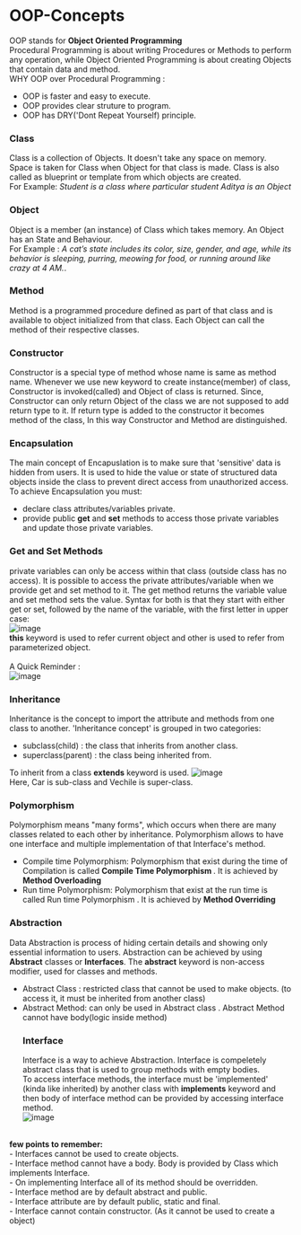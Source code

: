 # OOP-Concepts
OOP stands for <b>Object Oriented Programming </b> <br/> 
Procedural Programming is about writing Procedures or Methods to perform any operation, while Object Oriented Programming is about creating Objects that contain data and method. <br/>
WHY OOP over Procedural Programming : 
- OOP is faster and easy to execute.
- OOP provides clear struture to program.
- OOP has DRY('Dont Repeat Yourself) principle.

### Class
Class is a collection of Objects. It doesn't take any space on memory. Space is taken for Class when Object for that class is made. Class is also called as blueprint or template from which objects are created. <br/> For Example: *Student is a class where particular student Aditya is an Object*
<br/>
### Object 
 Object is a member (an instance) of Class which takes memory. An Object has an  State and Behaviour. <br/> For Example : *A cat’s state includes its color, size, gender, and age, while its behavior is sleeping, purring, meowing for food, or running around like crazy at 4 AM.*.
 <br/>
 ### Method
  Method is a programmed procedure defined as part of that class and is available to object initialized from that class. Each Object can call the method of their respective classes.
  <br/>
 ### Constructor
 Constructor is a special type of method whose name is same as method name. Whenever we use new keyword to create instance(member) of class, Constructor is invoked(called) and Object of class is returned. Since, Constructor can only return Object of the class we are not supposed to add return type to it. If return type is added to the constructor it becomes method of the class, In this way Constructor and Method are distinguished. 
 <br/>
 
### Encapsulation
  The main concept of Encapuslation is to make sure that 'sensitive' data is hidden from users. It is used to hide the value or state of structured data objects inside the class to prevent direct access from unauthorized access. <br/> To achieve Encapsulation you must:
 - declare class attributes/variables private.
 - provide public <b>get</b> and <b>set</b> methods to access those private variables and update those private variables. <br/>
### Get and Set Methods
private variables can only be access within that class (outside class has no access). It is possible to access the private attributes/variable when we provide get and set method to it. The get method returns the variable value and set method sets the value. Syntax for both is that they start with either get or set, followed by the name of the variable, with the first letter in upper case: <br/>
![image](https://github.com/adityadahal/OOP-Concept/assets/107999400/33b2a1c3-dbdf-4dc9-8a96-e163961a6551)
<br/> <b>this</b> keyword is used to refer current object and other is used to refer from parameterized object.
<br/>
<br/>
A Quick Reminder : <br/>
![image](https://github.com/adityadahal/OOP-Concept/assets/107999400/6d20b742-2a98-498c-8c96-1c5d5ea090eb)
<br/>
### Inheritance
Inheritance is the concept to import the attribute and methods from one class to another. 'Inheritance concept' is grouped in two categories:

- subclass(child) : the class that inherits from another class.
- superclass(parent) : the class being inherited from.
  
To inherit from a class <b>extends</b> keyword is used.
![image](https://github.com/adityadahal/OOP-Concept/assets/107999400/c6b96c50-a47f-46d5-9212-f95b5029652c) <br/>
Here, Car is sub-class and Vechile is super-class.
<br/>
### Polymorphism
Polymorphism means "many forms", which occurs when there are many classes related to each other by inheritance. Polymorphism allows to have one interface and multiple implementation of that Interface's method.
- Compile time Polymorphism: Polymorphism that exist during the time of Compilation is called <b>Compile Time Polymorphism </b>. It is achieved by <b>Method Overloading</b>
- Run time Polymorphism: Polymorphism that exist at the run time is called Run time Polymorphism . It is achieved by <b>Method Overriding</b>
### Abstraction
Data Abstraction is process of hiding certain details and showing only essential information to users. Abstraction can be achieved by using <b>Abstract</b> classes or <b>Interfaces</b>.
The <b>abstract</b> keyword is non-access modifier, used for classes and methods.

- Abstract Class : restricted class that cannot be used to make objects. (to access it, it must be inherited from another class)
- Abstract Method: can only be used in Abstract class . Abstract Method cannot have body(logic inside method)
  <br/>
  ### Interface
  Interface is a way to achieve Abstraction. Interface is compeletely abstract class that is used to group methods with empty bodies. <br/> To access interface methods, the interface must be 'implemented' (kinda like inherited) by another class with <b>implements</b> keyword and then body of interface method can be provided by accessing interface method. <br/>
  ![image](https://github.com/adityadahal/OOP-Concept/assets/107999400/4d0c2b15-0219-4df4-8c60-f7a69e6f0cbc)
<br/>
   <b>few points to remember: </b> <br/>
   - Interfaces cannot be used to create objects. <br/>
   - Interface method cannot have a body. Body is provided by Class which implements Interface. <br/>
   - On implementing Interface all of its method should be overridden. <br/>
   - Interface method are by default abstract and public. <br/>
   - Interface attribute are by default public, static and final. <br/>
   - Interface cannot contain constructor. (As it cannot be used to create a object) <br/>



















































































 
 

